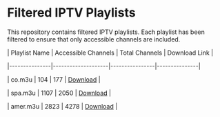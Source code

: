 # Filtered IPTV Playlists

This repository contains filtered IPTV playlists. Each playlist has been filtered to ensure that only accessible channels are included.

| Playlist Name | Accessible Channels | Total Channels | Download Link |

|---------------|--------------------|----------------|---------------|

| co.m3u | 104 | 177 | [Download](https://raw.githubusercontent.com/cerels/cerels/filteredIptv/refs/heads/main/co.m3u) |

| spa.m3u | 1107 | 2050 | [Download](https://raw.githubusercontent.com/cerels/cerels/filteredIptv/refs/heads/main/spa.m3u) |

| amer.m3u | 2823 | 4278 | [Download](https://raw.githubusercontent.com/cerels/cerels/filteredIptv/refs/heads/main/amer.m3u) |
